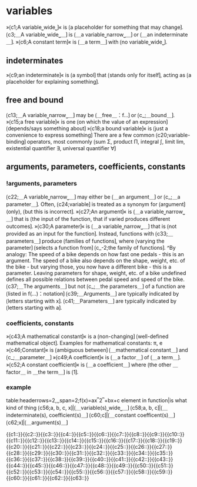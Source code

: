 # variables

»⟮c1;A variable⎵wide⎵⟯« is ⟮a placeholder for something that may change⟯.
⟮c3;＿A variable⎵wide⎵＿⟯ is ⟮＿a variable⎵narrow⎵＿⟯ or ⟮＿an indeterminate＿⟯.
»⟮c6;A constant term⟯« is ⟮＿a term＿⟯ with ⟮no variable⎵wide⎵⟯.

## indeterminates

»⟮c9;an indeterminate⟯« is ⟮a symbol⟯ that ⟮stands only for itself⟯, acting as ⟮a placeholder for explaining something⟯.

## free and bound

⟮c13;＿A variable⎵narrow⎵＿⟯ may be ⟮＿free＿：f...⟯ or ⟮c_;＿bound＿⟯.
»⟮c15;a free variable⟯« is one ⟮on which the value of an expression⟯ ⟮depends/says something about⟯
»⟮c18;a bound variable⟯« is ⟮just a convenience to express something⟯
There are a few common ⟮c20;variable-binding⟯ operators, most commonly ⟮sum Σ, product Π, integral ∫, limit lim, existential quantifier ∃, universal quantifier ∀⟯

## arguments, parameters, coefficients, constants

### !arguments, parameters

⟮c22;＿A variable⎵narrow⎵＿⟯ may either be ⟮＿an argument＿⟯ or ⟮c_;＿a parameter＿⟯.
Often, ⟮c24;variable⟯ is treated as a synonym for ⟮argument⟯ (only), ⟮but this is incorrect⟯.
»⟮c27;An argument⟯« is ⟮＿a variable⎵narrow⎵＿⟯ that is ⟮the input of the function, that if varied produces different outcomes⟯.
»⟮c30;A parameter⟯« is ⟮＿a variable⎵narrow⎵＿⟯ that is ⟮not provided as an input for the function⟯. 
Instead, functions with ⟮c33;＿parameters＿⟯ produce ⟮families of functions⟯, where ⟮varying the parameter⟯ ⟮selects a function from⟯ ⟮c_-2;the family of functions⟯.
^By analogy: The speed of a bike depends on how fast one pedals - this is an argument. The speed of a bike also depends on the shape, weight, etc. of the bike - but varying those, you now have a different bike - this is a parameter. Leaving parameters for shape, weight, etc. of a bike undefined defines all possible relations between pedal speed and speed of the bike.
⟮c37;＿The arguments＿⟯ but not ⟮c_;＿the parameters＿⟯ of a function are ⟮listed in f(...)：notation⟯
⟮c39;＿Arguments＿⟯ are typically indicated by ⟮letters starting with x⟯.
⟮c41;＿Parameters＿⟯ are typically indicated by ⟮letters starting with a⟯.

### coefficients, constants

»⟮c43;A mathematical constant⟯« is a ⟮non-changing⟯ ⟮well-defined mathematical object⟯.
Examples for mathematical constants: π, e
»⟮c46;Constant⟯« is ⟮ambiguous between⟯ ⟮＿mathematical constant＿⟯ and ⟮c_;＿parameter＿⟯
»⟮c49;A coefficient⟯« is ⟮＿a factor＿⟯ of ⟮＿a term＿⟯.
»⟮c52;A constant coefficient⟯« is ⟮＿a coefficient＿⟯ where ⟮the other ＿factor＿ in ＿the term＿⟯ is ⟮1⟯.

### example

table:headerrows=2,,,span=2;f(x)=ax⎴2⎴+bx+c
element in function|is what kind of thing
⟮c56;a, b, c, x⟯|⟮＿variable(s)⎵wide⎵＿⟯
⟮c58;a, b, c⟯|⟮＿indeterminate(s), coefficient(s)＿⟯
⟮c60;c⟯|⟮＿constant coefficent(s)＿⟯
⟮c62;x⟯|⟮＿argument(s)＿⟯

<span class='cloze-dump'>{{c1::}}{{c2::}}{{c3::}}{{c4::}}{{c5::}}{{c6::}}{{c7::}}{{c8::}}{{c9::}}{{c10::}}{{c11::}}{{c12::}}{{c13::}}{{c14::}}{{c15::}}{{c16::}}{{c17::}}{{c18::}}{{c19::}}{{c20::}}{{c21::}}{{c22::}}{{c23::}}{{c24::}}{{c25::}}{{c26::}}{{c27::}}{{c28::}}{{c29::}}{{c30::}}{{c31::}}{{c32::}}{{c33::}}{{c34::}}{{c35::}}{{c36::}}{{c37::}}{{c38::}}{{c39::}}{{c40::}}{{c41::}}{{c42::}}{{c43::}}{{c44::}}{{c45::}}{{c46::}}{{c47::}}{{c48::}}{{c49::}}{{c50::}}{{c51::}}{{c52::}}{{c53::}}{{c54::}}{{c55::}}{{c56::}}{{c57::}}{{c58::}}{{c59::}}{{c60::}}{{c61::}}{{c62::}}{{c63::}}</span>
